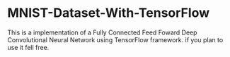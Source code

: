 # MNIST-Dataset-With-TensorFlow

This is a implementation of a Fully Connected Feed Foward Deep Convolutional Neural Network using TensorFlow framework.
if you plan to use it fell free.
